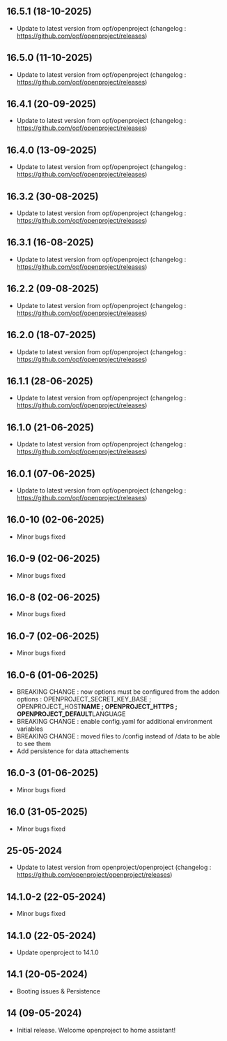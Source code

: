 
## 16.5.1 (18-10-2025)
- Update to latest version from opf/openproject (changelog : https://github.com/opf/openproject/releases)

## 16.5.0 (11-10-2025)
- Update to latest version from opf/openproject (changelog : https://github.com/opf/openproject/releases)

## 16.4.1 (20-09-2025)
- Update to latest version from opf/openproject (changelog : https://github.com/opf/openproject/releases)

## 16.4.0 (13-09-2025)
- Update to latest version from opf/openproject (changelog : https://github.com/opf/openproject/releases)

## 16.3.2 (30-08-2025)
- Update to latest version from opf/openproject (changelog : https://github.com/opf/openproject/releases)

## 16.3.1 (16-08-2025)
- Update to latest version from opf/openproject (changelog : https://github.com/opf/openproject/releases)

## 16.2.2 (09-08-2025)
- Update to latest version from opf/openproject (changelog : https://github.com/opf/openproject/releases)

## 16.2.0 (18-07-2025)
- Update to latest version from opf/openproject (changelog : https://github.com/opf/openproject/releases)
## 16.1.1 (28-06-2025)

- Update to latest version from opf/openproject (changelog : https://github.com/opf/openproject/releases)

## 16.1.0 (21-06-2025)

- Update to latest version from opf/openproject (changelog : https://github.com/opf/openproject/releases)

## 16.0.1 (07-06-2025)

- Update to latest version from opf/openproject (changelog : https://github.com/opf/openproject/releases)

## 16.0-10 (02-06-2025)

- Minor bugs fixed

## 16.0-9 (02-06-2025)

- Minor bugs fixed

## 16.0-8 (02-06-2025)

- Minor bugs fixed

## 16.0-7 (02-06-2025)

- Minor bugs fixed

## 16.0-6 (01-06-2025)

- BREAKING CHANGE : now options must be configured from the addon options : OPENPROJECT_SECRET_KEY_BASE ; OPENPROJECT_HOST**NAME ; OPENPROJECT_HTTPS ; OPENPROJECT_DEFAULT**LANGUAGE
- BREAKING CHANGE : enable config.yaml for additional environment variables
- BREAKING CHANGE : moved files to /config instead of /data to be able to see them
- Add persistence for data attachements

## 16.0-3 (01-06-2025)

- Minor bugs fixed

## 16.0 (31-05-2025)

- Minor bugs fixed

## 25-05-2024

- Update to latest version from openproject/openproject (changelog : https://github.com/openproject/openproject/releases)

## 14.1.0-2 (22-05-2024)

- Minor bugs fixed

## 14.1.0 (22-05-2024)

- Update openproject to 14.1.0

## 14.1 (20-05-2024)

- Booting issues & Persistence

## 14 (09-05-2024)

- Initial release. Welcome openproject to home assistant!
